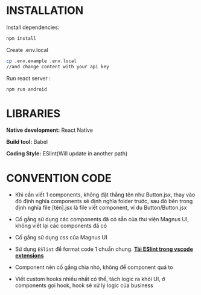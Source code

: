 # INSTALLATION

Install dependencies:
```bash
npm install
```
Create .env.local
```bash
cp .env.example .env.local
//and change content with your api key
```

Run react server :
```bash
npm run android
```




# LIBRARIES

**Native development:** React Native

**Build tool:** Babel

**Coding Style:** ESlint(Will update in another path)



# CONVENTION CODE

- Khi cần viết 1 components, không đặt thẳng tên như Button.jsx, thay vào đó định nghĩa components sẽ định nghĩa folder trước, sau đó bên trong định nghĩa file [tên].jsx là file viết component, ví dụ Button/Button.jsx
  

  
- Cố gắng sử dụng các components đã có sẵn của thư viện Magnus UI, không viết lại các components đã có
  
- Cố gắng sử dụng css của Magnus UI
  
- Sử dụng `ESlint` để format code 1 chuẩn chung. [**Tải ESlint trong vscode extensions**](https://marketplace.visualstudio.com/items?itemName=dbaeumer.vscode-eslint)
  
- Component nên cố gắng chia nhỏ, không để component quá to
  
- Viết custom hooks nhiều nhất có thể, tách logic ra khỏi UI, ở components gọi hook, hook sẽ xử lý logic của business
  

